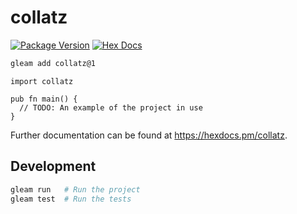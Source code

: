 # collatz

[![Package Version](https://img.shields.io/hexpm/v/collatz)](https://hex.pm/packages/collatz)
[![Hex Docs](https://img.shields.io/badge/hex-docs-ffaff3)](https://hexdocs.pm/collatz/)

```sh
gleam add collatz@1
```
```gleam
import collatz

pub fn main() {
  // TODO: An example of the project in use
}
```

Further documentation can be found at <https://hexdocs.pm/collatz>.

## Development

```sh
gleam run   # Run the project
gleam test  # Run the tests
```
